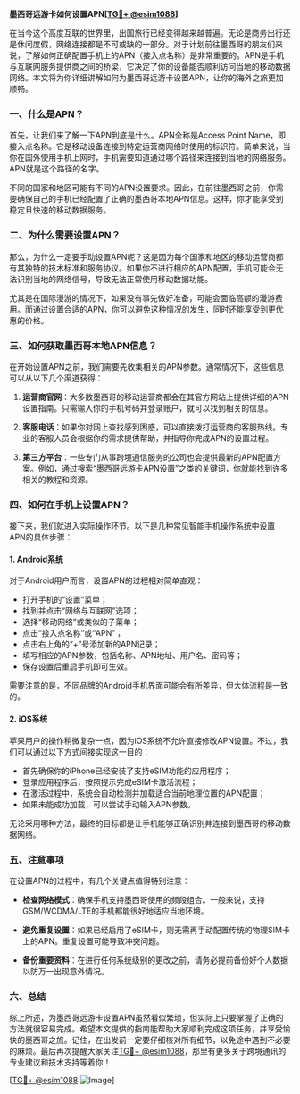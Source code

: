 **墨西哥远游卡如何设置APN[[TG💪+ @esim1088](https://t.me/s/esim1088)]**

在当今这个高度互联的世界里，出国旅行已经变得越来越普遍。无论是商务出行还是休闲度假，网络连接都是不可或缺的一部分。对于计划前往墨西哥的朋友们来说，了解如何正确配置手机上的APN（接入点名称）是非常重要的。APN是手机与互联网服务提供商之间的桥梁，它决定了你的设备能否顺利访问当地的移动数据网络。本文将为你详细讲解如何为墨西哥远游卡设置APN，让你的海外之旅更加顺畅。

### 一、什么是APN？

首先，让我们来了解一下APN到底是什么。APN全称是Access Point Name，即接入点名称。它是移动设备连接到特定运营商网络时使用的标识符。简单来说，当你在国外使用手机上网时，手机需要知道通过哪个路径来连接到当地的网络服务。APN就是这个路径的名字。

不同的国家和地区可能有不同的APN设置要求。因此，在前往墨西哥之前，你需要确保自己的手机已经配置了正确的墨西哥本地APN信息。这样，你才能享受到稳定且快速的移动数据服务。

### 二、为什么需要设置APN？

那么，为什么一定要手动设置APN呢？这是因为每个国家和地区的移动运营商都有其独特的技术标准和服务协议。如果你不进行相应的APN配置，手机可能会无法识别当地的网络信号，导致无法正常使用移动数据功能。

尤其是在国际漫游的情况下，如果没有事先做好准备，可能会面临高额的漫游费用。而通过设置合适的APN，你可以避免这种情况的发生，同时还能享受到更优惠的价格。

### 三、如何获取墨西哥本地APN信息？

在开始设置APN之前，我们需要先收集相关的APN参数。通常情况下，这些信息可以从以下几个渠道获得：

1. **运营商官网**：大多数墨西哥的移动运营商都会在其官方网站上提供详细的APN设置指南。只需输入你的手机号码并登录账户，就可以找到相关的信息。
   
2. **客服电话**：如果你对网上查找感到困惑，可以直接拨打运营商的客服热线。专业的客服人员会根据你的需求提供帮助，并指导你完成APN的设置过程。

3. **第三方平台**：一些专门从事跨境通信服务的公司也会提供最新的APN配置方案。例如，通过搜索“墨西哥远游卡APN设置”之类的关键词，你就能找到许多相关的教程和资源。

### 四、如何在手机上设置APN？

接下来，我们就进入实际操作环节。以下是几种常见智能手机操作系统中设置APN的具体步骤：

#### 1. Android系统

对于Android用户而言，设置APN的过程相对简单直观：

- 打开手机的“设置”菜单；
- 找到并点击“网络与互联网”选项；
- 选择“移动网络”或类似的子菜单；
- 点击“接入点名称”或“APN”；
- 点击右上角的“+”号添加新的APN记录；
- 填写相应的APN参数，包括名称、APN地址、用户名、密码等；
- 保存设置后重启手机即可生效。

需要注意的是，不同品牌的Android手机界面可能会有所差异，但大体流程是一致的。

#### 2. iOS系统

苹果用户的操作稍微复杂一点，因为iOS系统不允许直接修改APN设置。不过，我们可以通过以下方式间接实现这一目的：

- 首先确保你的iPhone已经安装了支持eSIM功能的应用程序；
- 登录应用程序后，按照提示完成eSIM卡激活流程；
- 在激活过程中，系统会自动检测并加载适合当前地理位置的APN配置；
- 如果未能成功加载，可以尝试手动输入APN参数。

无论采用哪种方法，最终的目标都是让手机能够正确识别并连接到墨西哥的移动数据网络。

### 五、注意事项

在设置APN的过程中，有几个关键点值得特别注意：

- **检查网络模式**：确保手机支持墨西哥使用的频段组合。一般来说，支持GSM/WCDMA/LTE的手机都能很好地适应当地环境。
  
- **避免重复设置**：如果已经启用了eSIM卡，则无需再手动配置传统的物理SIM卡上的APN。重复设置可能导致冲突问题。

- **备份重要资料**：在进行任何系统级别的更改之前，请务必提前备份好个人数据以防万一出现意外情况。

### 六、总结

综上所述，为墨西哥远游卡设置APN虽然看似繁琐，但实际上只要掌握了正确的方法就很容易完成。希望本文提供的指南能帮助大家顺利完成这项任务，并享受愉快的墨西哥之旅。记住，在出发前一定要仔细核对所有细节，以免途中遇到不必要的麻烦。最后再次提醒大家关注[TG💪+ @esim1088](https://t.me/s/esim1088)，那里有更多关于跨境通讯的专业建议和技术支持等着你！

[[TG💪+ @esim1088](https://t.me/s/esim1088) ![Image](https://i.postimg.cc/4NQfJmqS/Snipaste-2025-05-13-00-14-12.png)]